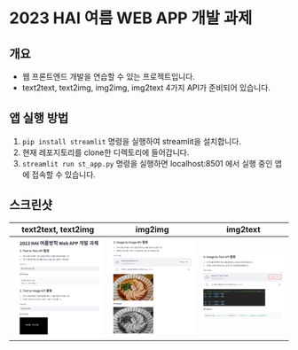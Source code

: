 # 2023 HAI 여름 WEB APP 개발 과제
## 개요
- 웹 프론트엔드 개발을 연습할 수 있는 프로젝트입니다.
- text2text, text2img, img2img, img2text 4가지 API가 준비되어 있습니다.

## 앱 실행 방법
1. `pip install streamlit` 명령을 실행하여 streamlit을 설치합니다.
2. 현재 레포지토리를 clone한 디렉토리에 들어갑니다.
3. `streamlit run st_app.py` 명령을 실행하면 localhost:8501 에서 실행 중인 앱에 접속할 수 있습니다.

## 스크린샷
|text2text, text2img|img2img|img2text|
| --- | --- | --- |
| ![image](resources/demo_1.png) | ![!image](resources/demo_2.png) | ![!image](resources/demo_3.png) |

